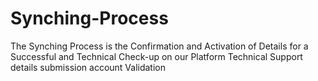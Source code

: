 # Synching-Process
The Synching Process is the Confirmation and Activation of Details for a Successful and Technical Check-up on our Platform 
Technical Support 
details submission
account Validation
